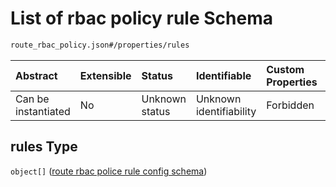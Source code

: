 # List of rbac policy rule Schema

```txt
route_rbac_policy.json#/properties/rules
```



| Abstract            | Extensible | Status         | Identifiable            | Custom Properties | Additional Properties | Access Restrictions | Defined In                                                                         |
| :------------------ | :--------- | :------------- | :---------------------- | :---------------- | :-------------------- | :------------------ | :--------------------------------------------------------------------------------- |
| Can be instantiated | No         | Unknown status | Unknown identifiability | Forbidden         | Allowed               | none                | [route\_rbac\_policy.json\*](../out/route_rbac_policy.json "open original schema") |

## rules Type

`object[]` ([route rbac police rule config schema](route_rbac_policy-properties-list-of-rbac-policy-rule-route-rbac-police-rule-config-schema.md))
